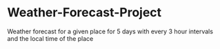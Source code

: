 # Weather-Forecast-Project
Weather forecast for a given place for 5 days with every 3 hour intervals and the local time of the place
